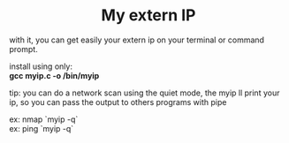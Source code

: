 <h1 align="center">My extern IP</h1>
<p>
with it, you can get easily your extern ip on your terminal or command prompt.
</p>
install using only:<br>
<b>gcc myip.c -o /bin/myip</b> 

tip: you can do a network scan using the quiet mode, the myip ll print your ip,
so you can pass the output to others programs with pipe

ex: nmap \`myip -q\` <br>
ex: ping \`myip -q\` <br>
